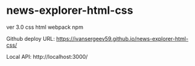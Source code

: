 
# news-explorer-html-css
ver 3.0
css 
html
webpack
npm

Github deploy URL: https://ivansergeev59.github.io/news-explorer-html-css/

Local API:
http://localhost:3000/
